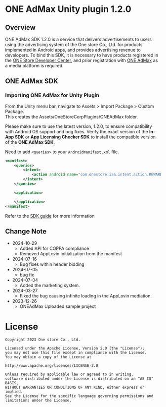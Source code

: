# ONE AdMax Unity plugin 1.2.0

## Overview

ONE AdMax SDK 1.2.0 is a service that delivers advertisements to users using the advertising system of the One store Co., Ltd. for products implemented in Android apps, and provides advertising revenue to developers. To bind this SDK, it is necessary to have products registered in the [ONE Store Developer Center](http://dev.onestore.co.kr/), and prior registration with [ONE AdMax](http://oneadmax.com) as a media platform is required.


## ONE AdMax SDK

### Importing ONE AdMax for Unity Plugin
From the Unity menu bar, navigate to Assets > Import Package > Custom Package.<br/>
This creates the Assets/OneStoreCorpPlugins/ONEAdMax folder.

Please make sure to use the latest version, 1.2.0, to ensure compatibility with Android OS support and bug fixes.
Verify the exact version of the **In-App SDK** or **App Licensing Checker SDK** to install the compatible version of the **ONE AdMax SDK**.

Need to add `<queries>` to your `Androidmanifest.xml` file.

```xml
<manifest>
    <queries>
        <intent>
            <action android:name="com.onestore.iaa.intent.action.REWARD" />
        </intent>
    </queries>

    <application>

    </application>
</manifest>

```

Refer to the [SDK guide](https://one-admax-organization.gitbook.io/one-admax-sdk/unityplugin) for more information

## Change Note
* 2024-10-29
    * Added API for COPPA compliance
    * Removed AppLovin initialization from the manifest
* 2024-07-16
    * Bug fixes within header bidding
* 2024-07-05
    * bug fix
* 2024-07-04
	* Added the marketing system.
* 2024-03-27
	* Fixed the bug causing infinite loading in the AppLovin mediation.
* 2023-12-26
	* ONEAdMax Uploaded sample project

# License
```
Copyright 2023 One store Co., Ltd.

Licensed under the Apache License, Version 2.0 (the "License");
you may not use this file except in compliance with the License.
You may obtain a copy of the License at

http://www.apache.org/licenses/LICENSE-2.0

Unless required by applicable law or agreed to in writing,
software distributed under the License is distributed on an "AS IS" BASIS,
WITHOUT WARRANTIES OR CONDITIONS OF ANY KIND, either express or implied.
See the License for the specific language governing permissions and
limitations under the License.
